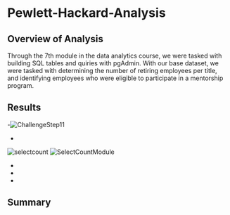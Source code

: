 # Pewlett-Hackard-Analysis

## Overview of Analysis
Through the 7th module in the data analytics course, we were tasked with building SQL tables and quiries with pgAdmin.  With our base dataset, we were tasked with determining the number of retiring employees per title, and identifying employees who were eligible to participate in a mentorship program. 

## Results

  -![ChallengeStep11](https://user-images.githubusercontent.com/88443672/146457543-12992494-8aa9-4f92-a9b2-c840c1d1dec7.png)

-
![selectcount](https://user-images.githubusercontent.com/88443672/146458032-b2ec5c50-90eb-4e7f-b15d-d79e57874bc8.png)
![SelectCountModule](https://user-images.githubusercontent.com/88443672/146457846-d64258e8-5990-48a4-86a6-15c79fbb9bfd.png)

  -
  -
  -
  
## Summary
